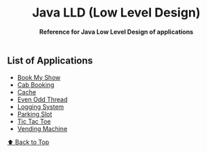<div align="center">
    <h1>Java LLD (Low Level Design)</h1>
    <strong>Reference for Java Low Level Design of applications</strong>
</div>
<br>

## List of Applications

- [Book My Show](#Book-My-Show)
- [Cab Booking](#Cab-Booking)
- [Cache](#Cache)
- [Even Odd Thread](#Even-Odd-Thread)
- [Logging System](#Logging-System)
- [Parking Slot](#Parking-Slot)
- [Tic Tac Toe](#Tic-Tac-Toe)
- [Vending Machine](#Vending-Machine)


[⬆ Back to Top](#list-of-applications)




